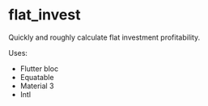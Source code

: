 # flat_invest

Quickly and roughly calculate flat investment profitability.

Uses:
* Flutter bloc
* Equatable
* Material 3
* Intl

